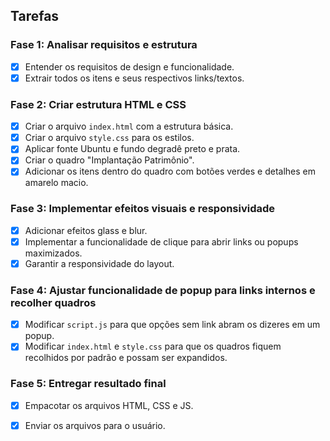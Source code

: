 ## Tarefas

### Fase 1: Analisar requisitos e estrutura
- [x] Entender os requisitos de design e funcionalidade.
- [x] Extrair todos os itens e seus respectivos links/textos.

### Fase 2: Criar estrutura HTML e CSS
- [x] Criar o arquivo `index.html` com a estrutura básica.
- [x] Criar o arquivo `style.css` para os estilos.
- [x] Aplicar fonte Ubuntu e fundo degradê preto e prata.
- [x] Criar o quadro "Implantação Patrimônio".
- [x] Adicionar os itens dentro do quadro com botões verdes e detalhes em amarelo macio.

### Fase 3: Implementar efeitos visuais e responsividade
- [x] Adicionar efeitos glass e blur.
- [x] Implementar a funcionalidade de clique para abrir links ou popups maximizados.
- [x] Garantir a responsividade do layout.

### Fase 4: Ajustar funcionalidade de popup para links internos e recolher quadros
- [x] Modificar `script.js` para que opções sem link abram os dizeres em um popup.
- [x] Modificar `index.html` e `style.css` para que os quadros fiquem recolhidos por padrão e possam ser expandidos.

### Fase 5: Entregar resultado final
- [x] Empacotar os arquivos HTML, CSS e JS.
- [x] Enviar os arquivos para o usuário.

